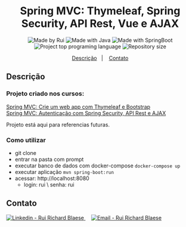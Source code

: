 <h1 align="center">
    Spring MVC: Thymeleaf, Spring Security, API Rest, Vue e AJAX
</h1>
<p align="center">  
  <img alt="Made by Rui" src="https://img.shields.io/badge/Made%20by-ruiblaese-%2304D361">
  
  <img alt="Made with Java" src="https://img.shields.io/badge/Made%20with-Java-%1f425f">  
  
  <img alt="Made with SpringBoot" src="https://img.shields.io/badge/Made%20with-Spring-%1f425f">  

  <img alt="Project top programing language" src="https://img.shields.io/github/languages/top/ruiblaese/spring-mvc-com-thymeleaf-e-vue">  

  <img alt="Repository size" src="https://img.shields.io/github/repo-size/ruiblaese/spring-mvc-com-thymeleaf-e-vue">
</p>
 
<p align="center">
    <a href="#descricao">Descrição</a>&nbsp;&nbsp;&nbsp;|&nbsp;&nbsp;&nbsp;    
    <a href="#contato">Contato</a>
</p>
 

## Descrição
### Projeto criado nos cursos:
[Spring MVC: Crie um web app com Thymeleaf e Bootstrap](https://cursos.alura.com.br/course/spring-mvc-thymeleaf-bootstrap)    
[Spring MVC: Autenticação com Spring Security, API Rest e AJAX](https://cursos.alura.com.br/course/spring-mvc-security-rest-vuejs-ajax)    

Projeto está aqui para referencias futuras.

### Como utilizar
- git clone
- entrar na pasta com prompt
- executar banco de dados com docker-compose `docker-compose up`
- executar aplicação `mvn spring-boot:run`
- acessar: http://localhost:8080
  - login: rui \ senha: rui

## Contato

<a href="https://www.linkedin.com/in/ruiblaese/" target="_blank" >
  <img alt="Linkedin - Rui Richard Blaese" src="https://img.shields.io/badge/Linkedin--%23F8952D?style=social&logo=linkedin">
</a>&nbsp;&nbsp;&nbsp;
<a href="mailto:ruiblaese@gmail.com" target="_blank" >
  <img alt="Email - Rui Richard Blaese" src="https://img.shields.io/badge/Email--%23F8952D?style=social&logo=gmail">
</a> 
 
 
